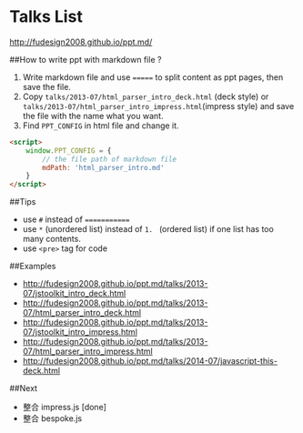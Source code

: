 Talks List
===========
http://fudesign2008.github.io/ppt.md/


##How to write ppt with markdown file ?

1. Write markdown file and use `=====` to split content as ppt pages, then save the file.
1. Copy `talks/2013-07/html_parser_intro_deck.html` (deck style) or `talks/2013-07/html_parser_intro_impress.html`(impress style) and save the file with the name what you want.
1. Find `PPT_CONFIG` in html file and change it.

```html
<script>
    window.PPT_CONFIG = {
        // the file path of markdown file
        mdPath: 'html_parser_intro.md'
    }
</script>
```

##Tips
* use `#` instead of `===========`
* use `*` (unordered list) instead of `1. ` (ordered list) if one list has too many contents.
* use `<pre>` tag for code

##Examples
 * http://fudesign2008.github.io/ppt.md/talks/2013-07/jstoolkit_intro_deck.html
 * http://fudesign2008.github.io/ppt.md/talks/2013-07/html_parser_intro_deck.html
 * http://fudesign2008.github.io/ppt.md/talks/2013-07/jstoolkit_intro_impress.html
 * http://fudesign2008.github.io/ppt.md/talks/2013-07/html_parser_intro_impress.html
 * http://fudesign2008.github.io/ppt.md/talks/2014-07/javascript-this-deck.html



##Next
 * 整合 impress.js [done]
 * 整合 bespoke.js


